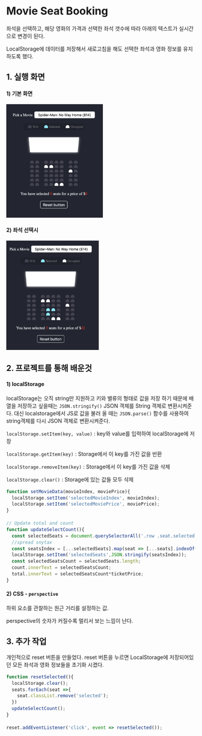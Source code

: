 # Movie Seat Booking

좌석을 선택하고, 해당 영화의 가격과 선택한 좌석 갯수에 따라 아래의 텍스트가 실시간으로 변경이 된다.

LocalStorage에 데이터를 저장해서 새로고침을 해도 선택한 좌석과 영화 정보를 유지 하도록 했다.



## 1. 실행 화면

#### 1) 기본 화면

<img src="readme.assets/image-20211212205954205.png" alt="image-20211212205954205" style="zoom:33%;" />

#### 2) 좌석 선택시

<img src="readme.assets/image-20211212210016170.png" alt="image-20211212210016170" style="zoom:33%;" />

#### 

## 2. 프로젝트를 통해 배운것



#### 1) localStorage

localStorage는 오직 string만 지원하고 키와 밸류의 형태로 값을 저장 하기 때문에 배열을 저장하고 싶을때는  `JSON.stringify()` JSON 객체를 String 객체로 변환시켜준다. 대신 localstorage에서 JS로 값을 불러 올 때는 `JSON.parse()` 함수를 사용하여 string객체를 다시 JSON 객체로 변환시켜준다.



`localStorage.setItem(key, value)` :  key와 value를 입력하여 localStorage에 저장

`localStorage.getItem(key)` : Storage에서 이 key를 가진 값을 반환

`localStorage.removeItem(key)` : Storage에서 이 key를 가진 값을 삭제

`localStorage.clear()` : Storage에 있는 값들 모두 삭제

```javascript
function setMovieData(movieIndex, moviePrice){
  localStorage.setItem('selectedMovieIndex', movieIndex);
  localStorage.setItem('selectedMoviePrice', moviePrice);
}

// Update total and count
function updateSelectCount(){
  const selectedSeats = document.querySelectorAll('.row .seat.selected');
  //spread snytax
  const seatsIndex = [...selectedSeats].map(seat => [...seats].indexOf(seat));
  localStorage.setItem('selectedSeats',JSON.stringify(seatsIndex));
  const selectedSeatsCount = selectedSeats.length;
  count.innerText = selectedSeatsCount;
  total.innerText = selectedSeatsCount*ticketPrice;
}

```



#### 2) CSS - `perspective`

하위 요소를 관찰하는 원근 거리를 설정하는 값.

perspective의 숫자가 커질수록 멀리서 보는 느낌이 난다.





## 3. 추가 작업

개인적으로 reset 버튼을 만들었다. reset 버튼을 누르면 LocalStorage에 저장되어있던 모든 좌석과 영화 정보들을 초기화 시켰다.

```javascript
function resetSelected(){
  localStorage.clear();
  seats.forEach(seat =>{
    seat.classList.remove('selected');
  })
  updateSelectCount();
}

reset.addEventListener('click', event => resetSelected());
```



